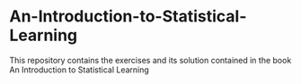 # An-Introduction-to-Statistical-Learning

This repository contains the exercises and its solution contained in the book An Introduction to Statistical Learning
